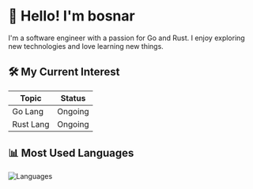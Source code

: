 # 👋 Hello! I'm bosnar

I'm a software engineer with a passion for Go and Rust. I enjoy exploring new technologies and love learning new things.

## 🛠️ My Current Interest

| Topic     | Status  |
| --------- | ------- |
| Go Lang   | Ongoing |
| Rust Lang | Ongoing |

## 📊 Most Used Languages

![Languages](https://github-readme-stats.vercel.app/api/top-langs/?username=bosnar&layout=compact&theme=tokyonight)
